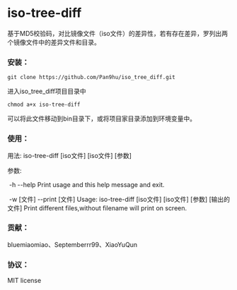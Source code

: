 # iso-tree-diff

基于MD5校验码，对比镜像文件（iso文件）的差异性，若有存在差异，罗列出两个镜像文件中的差异文件和目录。



### 安装：

```
git clone https://github.com/Pan9hu/iso_tree_diff.git
```

进入iso_tree_diff项目目录中

```
chmod a+x iso-tree-diff 
```

可以将此文件移动到bin目录下，或将项目家目录添加到环境变量中。



### 使用：

用法: iso-tree-diff [iso文件] [iso文件] [参数] 

参数: 

​		 -h --help    Print usage and this help message and exit.

​		-w [文件] --print [文件]   Usage: iso-tree-diff [iso文件] [iso文件] [参数] [输出的文件] Print different files,without filename will print on screen.



### 贡献：

bluemiaomiao、Septemberrr99、XiaoYuQun

### 协议：

MIT license
